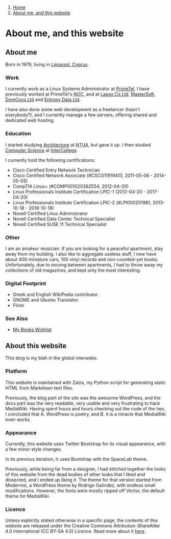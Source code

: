 <!-- -
Title: About me, and this website
Description: Some information about me and my website
First Published: 2011-03-07
Last Updated: 2015-02-28
- -->

<ol class="breadcrumb" itemprop="breadcrumb">
	<li><a href="/">Home</a></li>
	<li><a href="/about/">About me, and this website</a></li>
</ol>

About me, and this website
==========================

About me
--------

Born in 1979, living in [Limassol, Cyprus](http://en.wikipedia.org/wiki/Limassol).

### Work ###

I currently work as a Linux Systems Administrator at [PrimeTel](http://primetel.com.cy/). 
I have previously worked at PrimeTel's <abbr title='Network Operations Center'>NOC</abbr>, 
and at [Lapso Co Ltd](http://lapsoco.com/), [MasterSoft](http://www.mastersoft.com.cy/), 
[DomCons Ltd](http://www.domcons.com/) and [Entropy Data Ltd](http://www.entropydata.com/).

I have also done some web development as a freelancer (hasn't everybody?), and 
I currently manage a few servers, offering shared and dedicated web hosting.

### Education ###

I started studying [Architecture](http://www.arch.ntua.gr/) at 
<abbr title='National Technological University of Athens'>NTUA</abbr>, but 
gave it up. I then studied 
[Computer Science](http://www.lim.intercollege.ac.cy/index.php/programmes-and-courses/academic-programmes/computer-science.html) 
at [InterCollege](http://www.intercollege.ac.cy/).

I currently hold the following certifications:

*   Cisco Certified Entry Network Technician
*   Cisco Certified Network Associate (#CSCO11919413, 2011-05-06 - 2014-05-05)
*   CompTIA Linux+ (#COMP001020362554, 2012-04-20)
*   Linux Professionals Institute Certification LPIC-1 (2012-04-20 - 2017-04-20)
*   Linux Professionals Institute Certification LPIC-2 (#LPI000251981, 2013-10-18 - 2018-10-18)
*   Novell Certified Linux Administrator
*   Novell Certified Data Center Technical Specialist
*   Novell Certified SUSE 11 Technical Specialist

### Other ###

I am an amateur musician. If you are looking for a peaceful apartment, 
stay away from my building. I also like to aggregate useless stuff, I 
now have about 400 miniature cars, 100 vinyl records and non-counted-yet 
books. Unfortunately, due to moving between apartments, I had to throw 
away my collections of old magazines, and kept only the most interesting.

### Digital Footprint ###

*   Greek and English WikiPedia contributor.
*   GNOME and Ubuntu Translator.
*   Flickr

### See Also ###

*   [My Books Wishlist](/about/books-wishlist.html)

About this website
------------------

This blog is my blah in the global interwebs.

### Platform ###

This website is maintained with Zalza, my Python script for generating 
static HTML from Markdown text files.

Previously, the blog part of the site was the awesome WordPress, and 
the docs part was the very readable, very usable and very frustrating 
to hack MediaWiki. Having spent hours and hours checking out the code 
of the two, I concluded that A. WordPress is poetry, and B. it is a 
miracle that MediaWiki even works.

### Appearance ###

Currently, this website uses Twitter Bootstrap for its visual appearance, with 
a few minor style changes.

In its previous iteration, it used Bootstrap with the SpaceLab theme.

Previously, while being far from a designer, I had stitched 
together the looks of this website from the dead bodies of other looks 
that I liked and dissected, and I ended up liking it. The theme for that 
version started from Modernist, a WordPress theme by Rodrigo Galindez, 
with endless small modifications. However, the fonts were mostly ripped 
off Vector, the default theme for MediaWiki.

### Licence ###

Unless explicitly stated otherwise in a specific page, the contents of 
this website are released under the Creative Commons Attribution-ShareAlike 
4.0 International (CC BY-SA 4.0) Licence. Read more about it 
[here](http://creativecommons.org/licenses/by-sa/4.0/).

